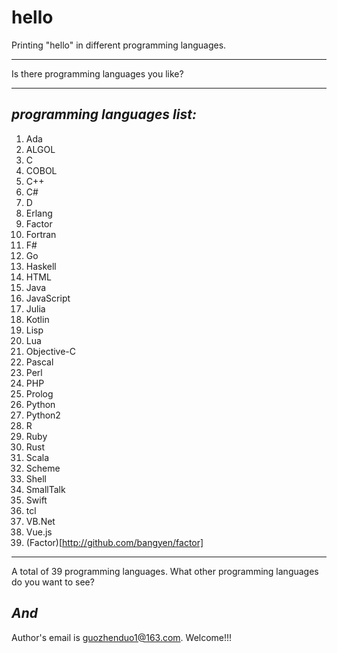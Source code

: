 # hello
Printing "hello" in different programming languages.
************************
Is there programming languages you like?
*************************************
## *programming languages list:*
1. Ada
2. ALGOL
3. C
4. COBOL
5. C++
6. C#
7. D
8. Erlang
9. Factor
10. Fortran
11. F#
12. Go
13. Haskell
14. HTML
15. Java
16. JavaScript
17. Julia
18. Kotlin
19. Lisp
20. Lua
21. Objective-C
22. Pascal
23. Perl
24. PHP
25. Prolog
26. Python
27. Python2
28. R
29. Ruby
30. Rust
31. Scala
32. Scheme
33. Shell
34. SmallTalk
35. Swift
36. tcl
37. VB.Net
38. Vue.js
39. (Factor)[http://github.com/bangyen/factor]
******************************************************
A total of 39 programming languages. What other programming languages do you want to see?
## *And*
Author's email is [guozhenduo1@163.com](mailto:guozhenduo1@163.com). Welcome!!!
